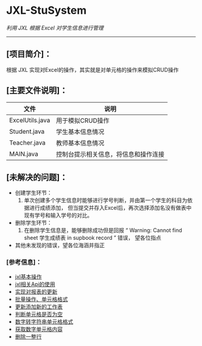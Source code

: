 
# JXL-StuSystem

_利用 JXL 根据 Excel 对学生信息进行管理_
***

## [项目简介]：
根据 JXL 实现对Excel的操作，其实就是对单元格的操作来模拟CRUD操作

## [主要文件说明]：

|文件 | 说明               |
| --------------- | ------------------------------------ |
| ExcelUtils.java | 用于模拟CRUD操作               |
| Student.java    | 学生基本信息情况             |
| Teacher.java    | 教师基本信息情况             |
| MAIN.java       | 控制台提示相关信息，将信息和操作连接 |

## [未解决的问题]：
* 创建学生环节：
  1. 单次创建多个学生信息时能够进行学号判断，并由第一个学生的科目为依据进行成绩添加，
     但当提交并存入Excel后，再次选择添加名没有做表中现有学号和输入学号的对比。
* 删除学生环节：
  1. 在删除学生信息是，能够删除成功但是回报 “ Warning:  Cannot find sheet 学生成绩表  in supbook record ”  错误，
     望各位指点
* 其他未发现的错误，望各位海涵并指正
     
### [参考信息]：
		
* [jxl基本操作][1]
* [jxl相关Api的使用][2]
* [实现对报表的更新][3]
* [批量操作、单元格格式][4]
* [更新添加新的工作表][5]
* [判断单元格是否为空][6]
* [数字转字符串单元格格式][7]
* [获取数字单元格内容][8]
* [删除一整行][9]

[1]:https://www.cnblogs.com/biehongli/p/6497653.html
[2]:https://blog.csdn.net/lcz_ptr/article/details/7687658
[3]:http://www.voidcn.com/article/p-gigcldpu-eb.html
[4]:http://blog.51cto.com/lavasoft/174244
[5]:http://www.cnblogs.com/hongten/archive/2011/05/19/2050946.html
[6]:https://bbs.csdn.net/topics/390435240
[7]:https://bbs.csdn.net/topics/120034691
[8]:https://blog.csdn.net/xiaoxun2802/article/details/71191061
[9]:https://bbs.csdn.net/topics/310221649

